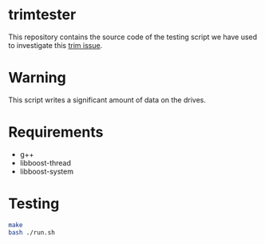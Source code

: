 # trimtester
This repository contains the source code of the testing script we have used to investigate this [trim issue](https://blog.algolia.com/when-solid-state-drives-are-not-that-solid/).

# Warning
This script writes a significant amount of data on the drives.

# Requirements
* g++
* libboost-thread
* libboost-system

# Testing
```bash
make
bash ./run.sh
```
